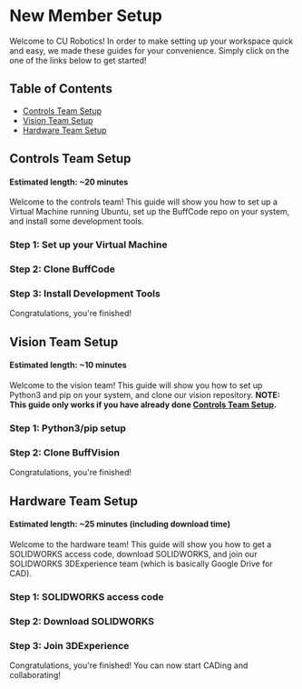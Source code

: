 # New Member Setup
Welcome to CU Robotics! In order to make setting up your workspace quick and easy, we made these guides for your convenience. Simply click on the one of the links below to get started!

## Table of Contents

 - [Controls Team Setup](#controls-team-setup)
 - [Vision Team Setup](#vision-team-setup)
 - [Hardware Team Setup](#hardware-team-setup)

## Controls Team Setup
#### Estimated length: ~20 minutes

Welcome to the controls team! This guide will show you how to set up a Virtual Machine running Ubuntu, set up the BuffCode repo on your system, and install some development tools.

### Step 1:  Set up your Virtual Machine


### Step 2: Clone BuffCode


### Step 3: Install Development Tools


Congratulations, you're finished!


## Vision Team Setup
#### Estimated length: ~10 minutes

Welcome to the vision team! This guide will show you how to set up Python3 and pip on your system, and clone our vision repository. **NOTE: This guide only works if you have already done [Controls Team Setup](#controls-team-setup).**

### Step 1:  Python3/pip setup


### Step 2: Clone BuffVision


Congratulations, you're finished!


## Hardware Team Setup
#### Estimated length: ~25 minutes (including download time)

Welcome to the hardware team! This guide will show you how to get a SOLIDWORKS access code, download SOLIDWORKS, and join our SOLIDWORKS 3DExperience team (which is basically Google Drive for CAD).

### Step 1:  SOLIDWORKS access code


### Step 2: Download SOLIDWORKS


### Step 3: Join 3DExperience


Congratulations, you're finished! You can now start CADing and collaborating!
